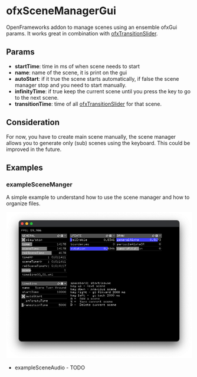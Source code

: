 # ofxSceneManagerGui

OpenFrameworks addon to manage scenes using an ensemble ofxGui params. It works great in combination with [ofxTransitionSlider](https://github.com/fusefactory/ofxTransitionSlider).

## Params

- **startTime**: time in ms of when scene needs to start
- **name**: name of the scene, it is print on the gui
- **autoStart**: if it true the scene starts automatically, if false the scene manager stop and you need to start manually.
- **infinityTime**: if true keep the current scene until you press the key to go to the next scene.
- **transitionTime**: time of all [ofxTransitionSlider](https://github.com/fusefactory/ofxTransitionSlider) for that scene.


 ## Consideration

For now, you have to create main scene manually, the scene manager allows you to generate only (sub) scenes using the keyboard. This could be improved in the future.


## Examples

### exampleSceneManger
A simple example to understand how to use the scene manager and how to organize files. 

![Screenshot eaxmpleScene](assets/screenshot_exampleScene.png)



- exampleSceneAudio - TODO
